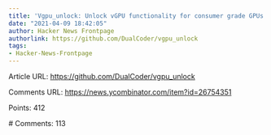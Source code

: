 ```yaml
---
title: 'Vgpu_unlock: Unlock vGPU functionality for consumer grade GPUs'
date: "2021-04-09 18:42:05"
author: Hacker News Frontpage
authorlink: https://github.com/DualCoder/vgpu_unlock
tags:
- Hacker-News-Frontpage
---
```


<p>Article URL: <a href="https://github.com/DualCoder/vgpu_unlock">https://github.com/DualCoder/vgpu_unlock</a></p>
<p>Comments URL: <a href="https://news.ycombinator.com/item?id=26754351">https://news.ycombinator.com/item?id=26754351</a></p>
<p>Points: 412</p>
<p># Comments: 113</p>
